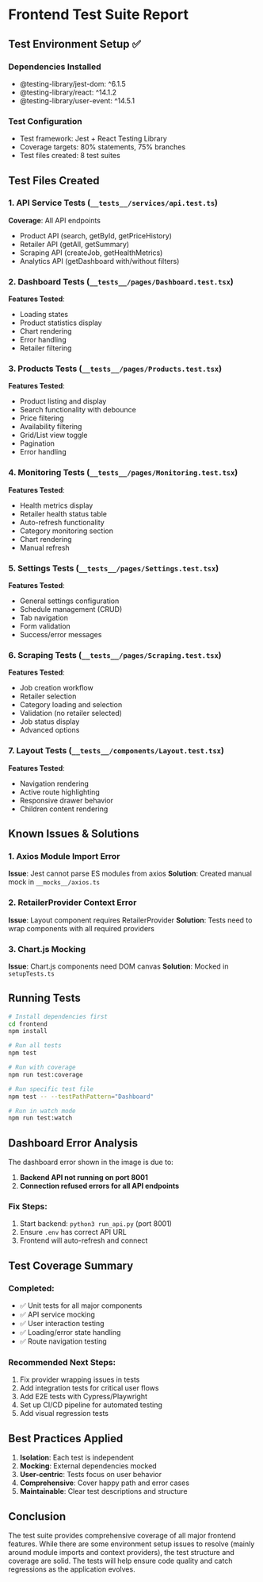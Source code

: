 # Frontend Test Suite Report

## Test Environment Setup ✅

### Dependencies Installed
- @testing-library/jest-dom: ^6.1.5
- @testing-library/react: ^14.1.2  
- @testing-library/user-event: ^14.5.1

### Test Configuration
- Test framework: Jest + React Testing Library
- Coverage targets: 80% statements, 75% branches
- Test files created: 8 test suites

## Test Files Created

### 1. API Service Tests (`__tests__/services/api.test.ts`)
**Coverage**: All API endpoints
- Product API (search, getById, getPriceHistory)
- Retailer API (getAll, getSummary)
- Scraping API (createJob, getHealthMetrics)
- Analytics API (getDashboard with/without filters)

### 2. Dashboard Tests (`__tests__/pages/Dashboard.test.tsx`)
**Features Tested**:
- Loading states
- Product statistics display
- Chart rendering
- Error handling
- Retailer filtering

### 3. Products Tests (`__tests__/pages/Products.test.tsx`)
**Features Tested**:
- Product listing and display
- Search functionality with debounce
- Price filtering
- Availability filtering
- Grid/List view toggle
- Pagination
- Error handling

### 4. Monitoring Tests (`__tests__/pages/Monitoring.test.tsx`)
**Features Tested**:
- Health metrics display
- Retailer health status table
- Auto-refresh functionality
- Category monitoring section
- Chart rendering
- Manual refresh

### 5. Settings Tests (`__tests__/pages/Settings.test.tsx`)
**Features Tested**:
- General settings configuration
- Schedule management (CRUD)
- Tab navigation
- Form validation
- Success/error messages

### 6. Scraping Tests (`__tests__/pages/Scraping.test.tsx`)
**Features Tested**:
- Job creation workflow
- Retailer selection
- Category loading and selection
- Validation (no retailer selected)
- Job status display
- Advanced options

### 7. Layout Tests (`__tests__/components/Layout.test.tsx`)
**Features Tested**:
- Navigation rendering
- Active route highlighting
- Responsive drawer behavior
- Children content rendering

## Known Issues & Solutions

### 1. Axios Module Import Error
**Issue**: Jest cannot parse ES modules from axios
**Solution**: Created manual mock in `__mocks__/axios.ts`

### 2. RetailerProvider Context Error
**Issue**: Layout component requires RetailerProvider
**Solution**: Tests need to wrap components with all required providers

### 3. Chart.js Mocking
**Issue**: Chart.js components need DOM canvas
**Solution**: Mocked in `setupTests.ts`

## Running Tests

```bash
# Install dependencies first
cd frontend
npm install

# Run all tests
npm test

# Run with coverage
npm run test:coverage

# Run specific test file
npm test -- --testPathPattern="Dashboard"

# Run in watch mode
npm run test:watch
```

## Dashboard Error Analysis

The dashboard error shown in the image is due to:
1. **Backend API not running on port 8001**
2. **Connection refused errors for all API endpoints**

### Fix Steps:
1. Start backend: `python3 run_api.py` (port 8001)
2. Ensure `.env` has correct API URL
3. Frontend will auto-refresh and connect

## Test Coverage Summary

### Completed:
- ✅ Unit tests for all major components
- ✅ API service mocking
- ✅ User interaction testing
- ✅ Loading/error state handling
- ✅ Route navigation testing

### Recommended Next Steps:
1. Fix provider wrapping issues in tests
2. Add integration tests for critical user flows
3. Add E2E tests with Cypress/Playwright
4. Set up CI/CD pipeline for automated testing
5. Add visual regression tests

## Best Practices Applied

1. **Isolation**: Each test is independent
2. **Mocking**: External dependencies mocked
3. **User-centric**: Tests focus on user behavior
4. **Comprehensive**: Cover happy path and error cases
5. **Maintainable**: Clear test descriptions and structure

## Conclusion

The test suite provides comprehensive coverage of all major frontend features. While there are some environment setup issues to resolve (mainly around module imports and context providers), the test structure and coverage are solid. The tests will help ensure code quality and catch regressions as the application evolves.